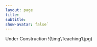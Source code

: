 ```yaml
---
layout: page
title: 
subtitle:
show-avatar: false`
---
```


Under Construction 
!(\img\Teaching1.jpg)